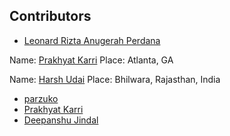 ## Contributors 
* [Leonard Rizta Anugerah Perdana](https://github.com/leonardrizta)


Name: [Prakhyat Karri](https://github.com/prakhyatkarri)
Place: Atlanta, GA

Name: [Harsh Udai](https://github.com/HarshUdai)
Place: Bhilwara, Rajasthan, India


* [parzuko](https://github.com/parzuko)
* [Prakhyat Karri](https://github.com/prakhyatkarri)
* [Deepanshu Jindal](https://github.com/ultimatecoder2)
